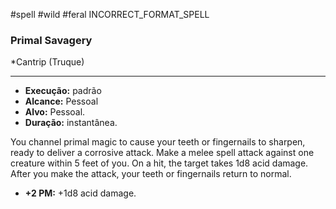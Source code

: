 #spell #wild #feral
INCORRECT_FORMAT_SPELL
### Primal Savagery
*Cantrip (Truque)
___
- **Execução:** padrão
- **Alcance:** Pessoal
- **Alvo:** Pessoal.
- **Duração:** instantânea.

You channel primal magic to cause your teeth or fingernails to sharpen, ready to deliver a corrosive attack. Make a melee spell attack against one creature within 5 feet of you. On a hit, the target takes 1d8 acid damage. After you make the attack, your teeth or fingernails return to normal.

- **+2 PM:** +1d8 acid damage.
